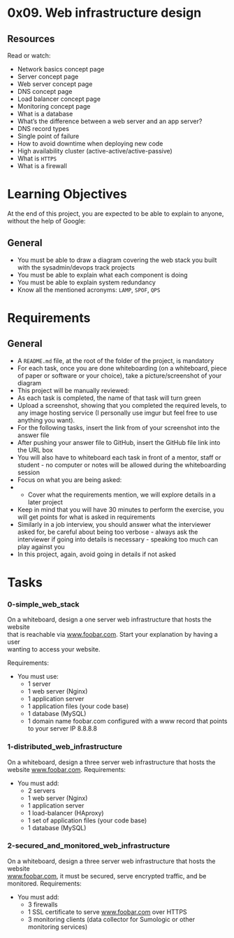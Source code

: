 # 0x09. Web infrastructure design

## Resources
Read or watch:

 - Network basics concept page
 - Server concept page
 - Web server concept page
 - DNS concept page
 - Load balancer concept page
 - Monitoring concept page
 - What is a database
 - What’s the difference between a web server and an app server?
 - DNS record types
 - Single point of failure
 - How to avoid downtime when deploying new code
 - High availability cluster (active-active/active-passive)
 - What is `HTTPS`
 - What is a firewall

# Learning Objectives
At the end of this project, you are expected to be able to explain to anyone, without the help of Google:

## General
 - You must be able to draw a diagram covering the web stack you built with the sysadmin/devops track projects
 - You must be able to explain what each component is doing
 - You must be able to explain system redundancy
 - Know all the mentioned acronyms: `LAMP`, `SPOF`, `QPS`
 
# Requirements
## General
 - A `README.md` file, at the root of the folder of the project, is mandatory
 - For each task, once you are done whiteboarding (on a whiteboard, piece of paper or software or your choice), take a picture/screenshot of your diagram
 - This project will be manually reviewed:
 - As each task is completed, the name of that task will turn green
 - Upload a screenshot, showing that you completed the required levels, to any image hosting service (I personally use imgur but feel free to use anything you want).
 - For the following tasks, insert the link from of your screenshot into the answer file
 - After pushing your answer file to GitHub, insert the GitHub file link into the URL box
 - You will also have to whiteboard each task in front of a mentor, staff or student - no computer or notes will be allowed during the whiteboarding session
 - Focus on what you are being asked:
 -  - Cover what the requirements mention, we will explore details in a later project
 - Keep in mind that you will have 30 minutes to perform the exercise, you will get points for what is asked in requirements
 - Similarly in a job interview, you should answer what the interviewer asked for, be careful about being too verbose - always ask the interviewer if going into details is necessary - speaking too much can play against you
 - In this project, again, avoid going in details if not asked
 
# Tasks
### 0-simple_web_stack
On a whiteboard, design a one server web infrastructure that hosts the website  
that is reachable via www.foobar.com. Start your explanation by having a user  
wanting to access your website.

Requirements:
* You must use:
	* 1 server
	* 1 web server (Nginx)
	* 1 application server
	* 1 application files (your code base)
	* 1 database (MySQL)
	* 1 domain name foobar.com configured with a www record that points to your server IP 8.8.8.8

### 1-distributed_web_infrastructure
On a whiteboard, design a three server web infrastructure that hosts the website www.foobar.com.
Requirements:
* You must add:
	* 2 servers
	* 1 web server (Nginx)
	* 1 application server
	* 1 load-balancer (HAproxy)
	* 1 set of application files (your code base)
	* 1 database (MySQL)


### 2-secured_and_monitored_web_infrastructure
On a whiteboard, design a three server web infrastructure that hosts the website  
www.foobar.com, it must be secured, serve encrypted traffic, and be monitored.
Requirements:
* You must add:
	* 3 firewalls
	* 1 SSL certificate to serve www.foobar.com over HTTPS
	* 3 monitoring clients (data collector for Sumologic or other monitoring services)
